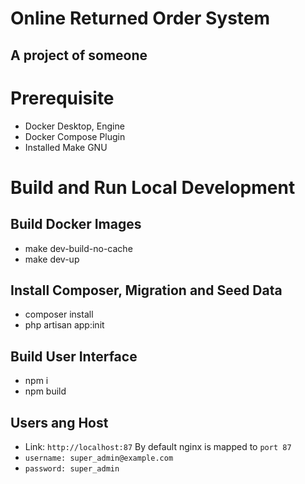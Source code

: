 
# Online Returned Order System

## A project of someone

# Prerequisite
- Docker Desktop, Engine
- Docker Compose Plugin
- Installed Make GNU

# Build and Run Local Development

## Build Docker Images
- make dev-build-no-cache
- make dev-up

## Install Composer, Migration and Seed Data
- composer install
- php artisan app:init

## Build User Interface
- npm i
- npm build

## Users ang Host
- Link: `http://localhost:87` By default nginx is mapped to `port 87`
- `username: super_admin@example.com`
- `password: super_admin`
